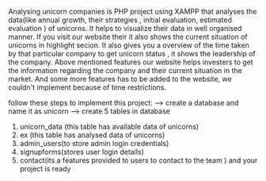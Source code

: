 Analysing unicorn companies is PHP project using XAMPP that analyses the data(like annual growth, their strategies , initial evaluation, estimated evaluation ) of unicorns. It helps to visualize their data in well organised manner. If you visit our website their it also shows the current situation of unicorns in highlight secion.
It also gives you a overview of the time taken by that particular company to get unicorn status , it shows the leadership of the company.
Above mentioned features our website helps investers to get the information regarding the company and their current situation in the market.
And some more features has to be added to the website, we couldn't implement because of time restrictions.

follow these steps to implement this project:
--> create a database and name it as unicorn 
--> create 5 tables in database
  1) unicorn_data (this table has available data of unicorns)
  2) ex (this table has analysed data of unicorns)
  3) admin_users(to store admin login credentials)
  4) signupforms(stores user login details)
  5) contact(its a features provided to users to contact to the team )
and your project is ready 
